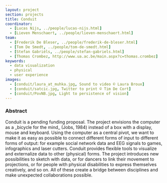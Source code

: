 ```yaml
---
layout: project
section: projects
title: Conduit
coordinator:
  - [Lucas Nijs, ../people/lucas-nijs.html]
  - [Lieven Menschaert, ../people/lieven-menschaert.html]
team:
  - [Frederik De Bleser, ../people/frederik-de-bleser.html]
  - [Tom De Smedt, ../people/tom-de-smedt.html]
  - [Stefan Gabriëls, ../people/stefan-gabriels.html]
  - [Thomas Crombez, http://www.ua.ac.be/main.aspx?c=thomas.crombez]
keywords:
  - data visualization
  - physical
  - user experience
images:
  - [conduit/laura_at_muhka.jpg, Sound to video © Laura Broux]
  - [conduit/satcic.jpg, Twitter to print © Tim De Cort]
  - [conduit/PovNB.jpg, Light to persistence of vision]
---
```


<h3>Abstract</h3>
Conduit is a pending funding proposal. The project envisions the computer as a _bicycle for the mind_ (Jobs, 1984) instead of a box with a display, mouse and keyboard. Using the computer as a central pivot, we want to make it as easy as possible to connect different forms of input to different forms of output: for example social network data and EEG signals to games, infographics and laser cutters. Conduit provides flexible tools to visualize and externalize data to other (physical) forms. The project introduces new possibilities to sketch with data, or for dancers to link their movement to projections, or for people with physical disabilities to express themselves creatively, and so on. All of these create a bridge between disciplines and make unexpected collaborations possible.
